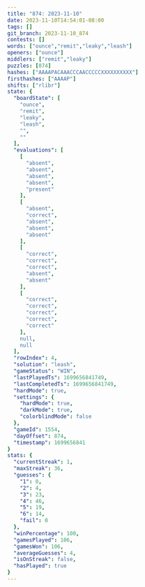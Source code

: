 ```yaml
---
title: "874: 2023-11-10"
date: 2023-11-10T14:54:01-08:00
tags: []
git_branch: 2023-11-10_874
contests: []
words: ["ounce","remit","leaky","leash"]
openers: ["ounce"]
middlers: ["remit","leaky"]
puzzles: [874]
hashes: ["AAAAPACAAACCCAACCCCCXXXXXXXXXX"]
firsthashes: ["AAAAP"]
shifts: ["rlibr"]
state: {
  "boardState": [
    "ounce",
    "remit",
    "leaky",
    "leash",
    "",
    ""
  ],
  "evaluations": [
    [
      "absent",
      "absent",
      "absent",
      "absent",
      "present"
    ],
    [
      "absent",
      "correct",
      "absent",
      "absent",
      "absent"
    ],
    [
      "correct",
      "correct",
      "correct",
      "absent",
      "absent"
    ],
    [
      "correct",
      "correct",
      "correct",
      "correct",
      "correct"
    ],
    null,
    null
  ],
  "rowIndex": 4,
  "solution": "leash",
  "gameStatus": "WIN",
  "lastPlayedTs": 1699656841749,
  "lastCompletedTs": 1699656841749,
  "hardMode": true,
  "settings": {
    "hardMode": true,
    "darkMode": true,
    "colorblindMode": false
  },
  "gameId": 1554,
  "dayOffset": 874,
  "timestamp": 1699656841
}
stats: {
  "currentStreak": 1,
  "maxStreak": 36,
  "guesses": {
    "1": 0,
    "2": 4,
    "3": 23,
    "4": 46,
    "5": 19,
    "6": 14,
    "fail": 0
  },
  "winPercentage": 100,
  "gamesPlayed": 106,
  "gamesWon": 106,
  "averageGuesses": 4,
  "isOnStreak": false,
  "hasPlayed": true
}
---
```

<!-- more -->
